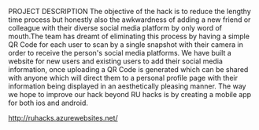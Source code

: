 PROJECT DESCRIPTION
The objective of the hack is to reduce the lengthy time process but honestly also the awkwardness of adding a new friend or colleague with their diverse social media platform by only word of mouth.The team has dreamt of eliminating this process by having a simple QR Code for each user to scan by a single snapshot with their camera in order to receive the person's social media platforms. We have built a website for new users and existing users to add their social media information, once uploading a QR Code is generated which can be shared with anyone which will direct them to a personal profile page with their information being displayed in an aesthetically pleasing manner. The way we hope to improve our hack beyond RU hacks is by creating a mobile app for both ios and android.

http://ruhacks.azurewebsites.net/

